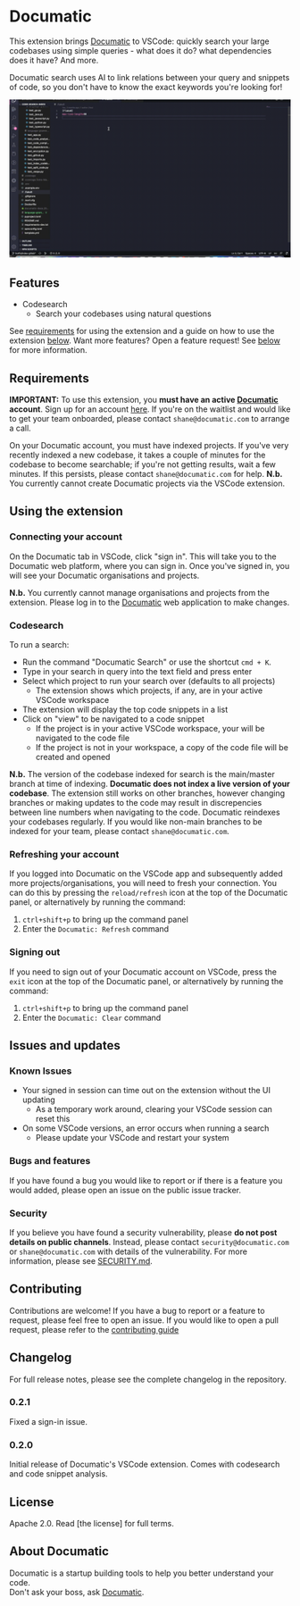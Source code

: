 # Documatic

This extension brings [Documatic] to VSCode:
quickly search your large codebases
using simple queries -
what does it do?
what dependencies does it have?
And more.

Documatic search uses AI to link relations between
your query and snippets of code,
so you don't have to know the exact keywords
you're looking for!


![Demo of running a search on the Documatic extension](./resources/assets/vscode-demo.gif)

## Features

* Codesearch
  * Search your codebases using natural questions

See [requirements](#requirements) for using the extension
and a guide on how to use the extension [below](#using-the-extension).
Want more features?
Open a feature request!
See [below](#bugs-and-features)
for more information.

## Requirements

**IMPORTANT:** To use this extension,
you **must have an active [Documatic] account**.
Sign up for an account [here][documatic-app].
If you're on the waitlist
and would like to get your team onboarded,
please contact `shane@documatic.com`
to arrange a call.

On your Documatic account,
you must have indexed projects.
If you've very recently indexed a new codebase,
it takes a couple of minutes
for the codebase to become searchable;
if you're not getting results,
wait a few minutes.
If this persists,
please contact `shane@documatic.com`
for help.
**N.b.** You currently cannot create
Documatic projects via the VSCode extension.

## Using the extension

### Connecting your account

On the Documatic tab in VSCode, click "sign in".
This will take you to the Documatic web platform,
where you can sign in.
Once you've signed in,
you will see your Documatic organisations
and projects.

**N.b.** You currently cannot manage organisations
and projects from the extension.
Please log in to the [Documatic][documatic-app]
web application to make changes.

### Codesearch

To run a search:

* Run the command "Documatic Search" or use the shortcut `cmd + K`.
* Type in your search in query into the text field and press enter
* Select which project to run your search over (defaults to all projects)
  * The extension shows which projects, if any, are in your active VSCode workspace
* The extension will display the top code snippets in a list
* Click on "view" to be navigated to a code snippet
  * If the project is in your active VSCode workspace, your will be navigated to the code file
  * If the project is not in your workspace, a copy of the code file will be created and opened


**N.b.** The version of the codebase indexed for search
is the main/master branch at time of indexing.
**Documatic does not index a live version of your codebase**.
The extension still works on other branches,
however changing branches or making updates to the code
may result in discrepencies between line numbers
when navigating to the code.
Documatic reindexes your codebases regularly.
If you would like non-main branches to be indexed
for your team,
please contact `shane@documatic.com`.

### Refreshing your account

If you logged into Documatic on the VSCode app
and subsequently added more projects/organisations,
you will need to fresh your connection.
You can do this by pressing the `reload/refresh` icon
at the top of the Documatic panel,
or alternatively by running the command:

1. `ctrl+shift+p` to bring up the command panel
2. Enter the `Documatic: Refresh` command

### Signing out

If you need to sign out of your Documatic account
on VSCode,
press the `exit` icon
at the top of the Documatic panel,
or alternatively by running the command:

1. `ctrl+shift+p` to bring up the command panel
2. Enter the `Documatic: Clear` command

## Issues and updates

### Known Issues

* Your signed in session can time out on the extension without the UI updating
  * As a temporary work around, clearing your VSCode session can reset this
* On some VSCode versions, an error occurs when running a search
  * Please update your VSCode and restart your system

### Bugs and features

If you have found a bug you would like to report
or if there is a feature
you would added,
please open an issue on the public issue tracker.

### Security

If you believe you have found a security vulnerability,
please **do not post details on public channels**.
Instead,
please contact `security@documatic.com`
or `shane@documatic.com`
with details of the vulnerability.
For more information,
please see [SECURITY.md](./SECURITY.md).

## Contributing

Contributions are welcome!
If you have a bug to report
or a feature to request,
please feel free to open an issue.
If you would like to open a pull request,
please refer to the
[contributing guide](./CONTRIBUTING.md)

## Changelog

For full release notes,
please see the complete changelog
in the repository.

### 0.2.1

Fixed a sign-in issue.

### 0.2.0

Initial release of Documatic's VSCode extension.
Comes with codesearch and code snippet analysis.

## License

Apache 2.0.
Read [the license]
for full terms.

## About Documatic

Documatic is a startup
building tools to help you better understand your code.\
Don't ask your boss,
ask [Documatic].


[documatic]: https://www.documatic.com
[documatic-app]: https://app.documatic.com
